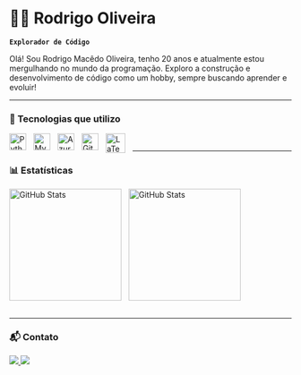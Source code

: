 # 🧑‍💻 Rodrigo Oliveira

**`Explorador de Código`**

Olá! Sou Rodrigo Macêdo Oliveira, tenho 20 anos e atualmente estou mergulhando no mundo da programação. Exploro a construção e desenvolvimento de código como um hobby, sempre buscando aprender e evoluir!

---
### 🧰 Tecnologias que utilizo

<img 
    align="left" 
    alt="Python" 
    title="Python"
    width="30px" 
    style="padding-right: 10px;" 
    src="https://cdn.jsdelivr.net/gh/devicons/devicon@latest/icons/python/python-original.svg" 
/>
<img 
    align="left" 
    alt="MySQL" 
    title="MySQL"
    width="30px" 
    style="padding-right: 10px;" 
    src="https://cdn.jsdelivr.net/gh/devicons/devicon@latest/icons/mysql/mysql-original.svg"
/>
<img 
    align="left" 
    alt="Azure"
    title="Azure" 
    width="30px" 
    style="padding-right: 10px;" 
    src="https://cdn.jsdelivr.net/gh/devicons/devicon@latest/icons/azure/azure-original.svg" 
/>
<img 
    align="left"
    alt="GitHub" 
    title="GitHub"
    width="30px" 
    style="padding-right:10px;"
    src="https://cdn.jsdelivr.net/gh/devicons/devicon/icons/github/github-original.svg"
/>
<img 
    align="left" 
    alt="LaTeX"
    title="LaTeX" 
    width="35px" 
    style="padding-right: 10px;" 
    src="https://cdn.jsdelivr.net/gh/devicons/devicon@latest/icons/latex/latex-original.svg"         
/>

<br/>


---

### 📊 Estatísticas

<p>
  <img 
    align="left" 
    alt="GitHub Stats" 
    height="200" 
    style="padding-right: 10px;" 
    src="https://github-readme-stats.vercel.app/api?username=Rodrigo1362&show_icons=true&theme=github_dark&include_all_commits=true&locale=pt-br" 
  />
  

<img 
      align="left" 
      alt="GitHub Stats" 
      height="200" 
      src="https://github-readme-stats.vercel.app/api/top-langs/?username=Rodrigo1362&theme=github_dark&layout=compact&custom_title=Tecnologias&langs_count=9" 
  />
 

<br clear="both"/>
<br/>

---



### 📬 Contato

<div> 
  <a href="mailto:ro3089021@gmail.com" target="_blank">
    <img src="https://img.shields.io/badge/-Gmail-%23333?style=for-the-badge&logo=gmail&logoColor=white"/>
  </a>
  <a href="https://www.linkedin.com/in/rodrigo-oliveira-7488631b4/" target="_blank">
    <img src="https://img.shields.io/badge/-LinkedIn-%230077B5?style=for-the-badge&logo=linkedin&logoColor=white"/>
  </a>
</div>
